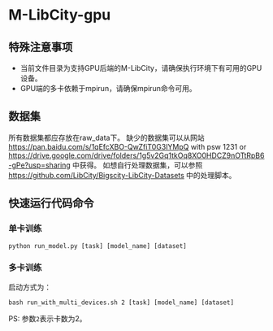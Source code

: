 # M-LibCity-gpu
## 特殊注意事项
*   当前文件目录为支持GPU后端的M-LibCity，请确保执行环境下有可用的GPU设备。
*   GPU端的多卡依赖于mpirun，请确保mpirun命令可用。

## 数据集
所有数据集都应存放在raw_data下。
缺少的数据集可以从网站 https://pan.baidu.com/s/1qEfcXBO-QwZfiT0G3IYMpQ with psw 1231 or https://drive.google.com/drive/folders/1g5v2Gq1tkOq8XO0HDCZ9nOTtRpB6-gPe?usp=sharing 中获得。
如想自行处理数据集，可以参照 https://github.com/LibCity/Bigscity-LibCity-Datasets 中的处理脚本。

## 快速运行代码命令
### 单卡训练
```
python run_model.py [task] [model_name] [dataset]
```

### 多卡训练
启动方式为：
```
bash run_with_multi_devices.sh 2 [task] [model_name] [dataset]
```
PS: 参数`2`表示卡数为2。





